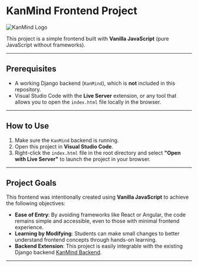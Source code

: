 # KanMind Frontend Project

![KanMind Logo](assets/icons/logo_icon.svg)

This project is a simple frontend built with **Vanilla JavaScript** (pure JavaScript without frameworks).

---

## Prerequisites

- A working Django backend (`KanMind`), which is **not** included in this repository.
- Visual Studio Code with the **Live Server** extension, or any tool that allows you to open the `index.html` file locally in the browser.

---

## How to Use

1. Make sure the `KanMind` backend is running.
2. Open this project in **Visual Studio Code**.
3. Right-click the `index.html` file in the root directory and select **"Open with Live Server"** to launch the project in your browser.

---

## Project Goals

This frontend was intentionally created using **Vanilla JavaScript** to achieve the following objectives:

- **Ease of Entry**: By avoiding frameworks like React or Angular, the code remains simple and accessible, even to those with minimal frontend experience.
- **Learning by Modifying**: Students can make small changes to better understand frontend concepts through hands-on learning.
- **Backend Extension**: This project is easily integrable with the existing Django backend [KanMind Backend](https://github.com/mahapiri/kanmind_backend.git).

---
